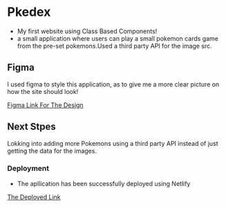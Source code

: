 # Pkedex
- My first website using Class Based Components!
- a small application where users can play a small pokemon cards game from the pre-set pokemons.Used a third party API for the image src.

## Figma
I used figma to style this application, as to give me a more clear picture on how the site should look!

 [Figma Link For The Design](https://www.figma.com/file/0MoeryLUzRyV9Ol1Ap0nLP/Untitled?node-id=0%3A1)

## Next Stpes
Lokking into adding more Pokemons using a third party API instead of just getting the data for the images. 
 

### Deployment
- The apllication has been successfully deployed using Netlify


 [The Deployed Link](https://pkedex.netlify.app/)
